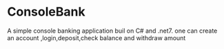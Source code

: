 # ConsoleBank
A simple console banking application buil on C# and .net7. one can create an account ,login,deposit,check balance and withdraw amount
